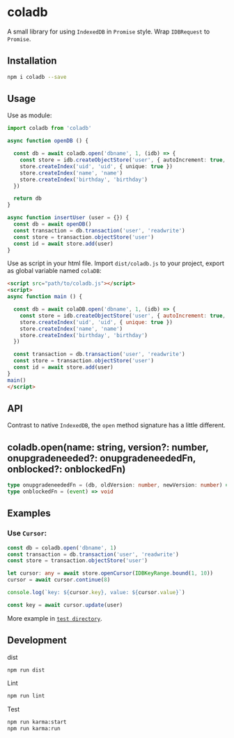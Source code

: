 # coladb

A small library for using `IndexedDB` in `Promise` style. Wrap `IDBRequest` to `Promise`.

## Installation

```bash
npm i coladb --save
```

## Usage

Use as module:
```typescript
import coladb from 'coladb'

async function openDB () {

  const db = await coladb.open('dbname', 1, (idb) => {
    const store = idb.createObjectStore('user', { autoIncrement: true, keyPath: 'id' })
    store.createIndex('uid', 'uid', { unique: true })
    store.createIndex('name', 'name')
    store.createIndex('birthday', 'birthday')
  })

  return db
}

async function insertUser (user = {}) {
  const db = await openDB()
  const transaction = db.transaction('user', 'readwrite')
  const store = transaction.objectStore('user')
  const id = await store.add(user)
}
```
Use as script in your html file. Import `dist/coladb.js` to your project, export as global variable named `colaDB`:
```html
<script src="path/to/coladb.js"></script>
<script>
async function main () {

  const db = await colaDB.open('dbname', 1, (idb) => {
    const store = idb.createObjectStore('user', { autoIncrement: true, keyPath: 'id' })
    store.createIndex('uid', 'uid', { unique: true })
    store.createIndex('name', 'name')
    store.createIndex('birthday', 'birthday')
  })

  const transaction = db.transaction('user', 'readwrite')
  const store = transaction.objectStore('user')
  const id = await store.add(user)
}
main()
</script>
```

## API

Contrast to native `IndexedDB`, the `open` method signature has a little different.

## coladb.open(name: string, version?: number, onupgradeneeded?: onupgradeneededFn, onblocked?: onblockedFn)

```typescript
type onupgradeneededFn = (db, oldVersion: number, newVersion: number) => void
type onblockedFn = (event) => void
```

## Examples

### Use `Cursor`:
```typescript
const db = coladb.open('dbname', 1)
const transaction = db.transaction('user', 'readwrite')
const store = transaction.objectStore('user')

let cursor: any = await store.openCursor(IDBKeyRange.bound(1, 10))
cursor = await cursor.continue(8)

console.log(`key: ${cursor.key}, value: ${cursor.value}`)

const key = await cursor.update(user)
```

More example in [`test directory`](./src/test).

## Development

dist
```bash
npm run dist
```

Lint
```bash
npm run lint
```

Test
```bash
npm run karma:start
npm run karma:run
```
